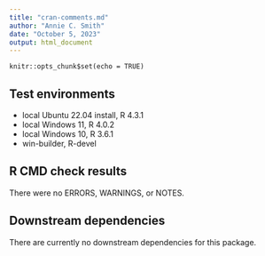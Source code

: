 ```yaml
---
title: "cran-comments.md"
author: "Annie C. Smith"
date: "October 5, 2023"
output: html_document
---
```


```{r setup, include=FALSE}
knitr::opts_chunk$set(echo = TRUE)
```
## Test environments
* local Ubuntu 22.04 install, R 4.3.1
* local Windows 11, R 4.0.2
* local Windows 10, R 3.6.1
* win-builder, R-devel

## R CMD check results
There were no ERRORS, WARNINGS, or NOTES.

## Downstream dependencies
There are currently no downstream dependencies for this package.
